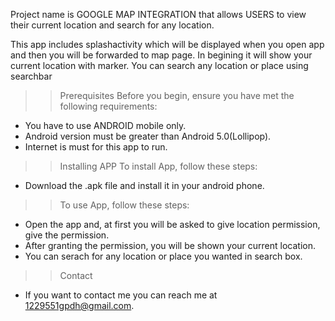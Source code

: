 Project name is GOOGLE MAP INTEGRATION that allows USERS to view their current location and search for any location.

This app includes splashactivity which will be displayed when you open app and then you will be forwarded to map page. In begining it will show your current location with marker. You can search any location or place using searchbar

>>Prerequisites
Before you begin, ensure you have met the following requirements:
* You have to use ANDROID mobile only.
* Android version must be greater than Android 5.0(Lollipop).
* Internet is must for this app to run.

>>Installing APP
To install App, follow these steps:
* Download the .apk file and install it in your android phone.


>>To use App, follow these steps:

* Open the app and, at first you will be asked to give location permission, give the permission.
* After granting the permission, you will be shown your current location.
* You can serach for any location or place you wanted in search box.

>>Contact
* If you want to contact me you can reach me at 1229551gpdh@gmail.com.
